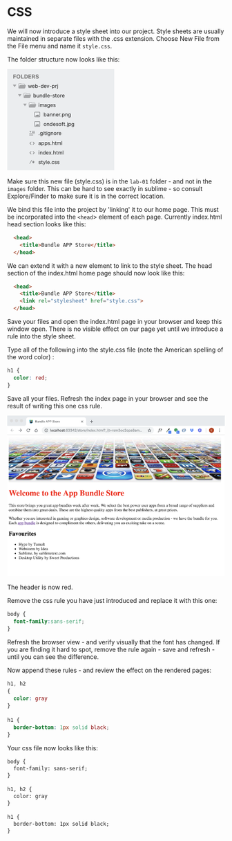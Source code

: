 # CSS

We will now introduce a style sheet into our project. Style sheets are usually maintained in separate files with the .css extension. Choose New File from the File menu and name it `style.css`. 

The folder structure now looks like this:

![](./img/26x.png)

Make sure this new file (style.css) is in the `lab-01` folder - and not in the `images` folder. This can be hard to see exactly in sublime - so consult Explore/Finder to make sure it is in the correct location.

We bind this file into the project by 'linking' it to our home page. This must be incorporated into the `<head`> element of each page. Currently index.html head section looks like this:

~~~html
  <head>
    <title>Bundle APP Store</title>
  </head>
~~~

We can extend it with a new element to link to the style sheet. The head section of the index.html home page should now look like this:

~~~html
  <head>
    <title>Bundle APP Store</title>
    <link rel="stylesheet" href="style.css">
  </head>
~~~

Save your files and open the index.html page in your browser and keep this window open. There is no visible effect on our page yet until we introduce a rule into the style sheet. 

Type all of the following into the style.css file (note the American spelling of the word color) :

~~~css
h1 {
  color: red;
}
~~~

Save all your files. Refresh the index page in your browser and see the result of writing this one css rule.

![](./img/27x.png)

The header is now red.

Remove the css rule you have just introduced and replace it with this one:

~~~css
body {
  font-family:sans-serif;
}
~~~

Refresh the browser view - and verify visually that the font has changed. If you are finding it hard to spot, remove the rule again - save and refresh - until you can see the difference.

Now append these rules - and review the effect on the rendered pages:

~~~css
h1, h2
{
  color: gray
}

h1 {
  border-bottom: 1px solid black;
}
~~~

Your css file now looks like this:

~~~
body {
  font-family: sans-serif;
}

h1, h2 {
  color: gray
}

h1 {
  border-bottom: 1px solid black;
}
~~~


